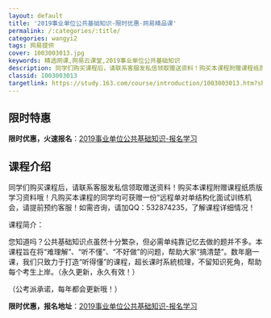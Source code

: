 ```yaml
---
layout: default
title: '2019事业单位公共基础知识-限时优惠-网易精品课'
permalink: /:categories/:title/
categories: wangyi2
tags: 网易提供
cover: 1003003013.jpg
keywords: 精选网课,网易云课堂,2019事业单位公共基础知识
description: 同学们购买课程后，请联系客服发私信领取赠送资料！购买本课程附赠课程纸质版学习资料哦！凡购买本课程的同学均可获赠一份“远程
classid: 1003003013
targetlink: https://study.163.com/course/introduction/1003003013.htm?share=1&shareId=1025206652&utm_campaign=share&utm_medium=iphoneShare&utm_source=&utm_u=1025206652
---
```


## 限时特惠

**限时优惠，火速报名**：[2019事业单位公共基础知识-报名学习](https://study.163.com/course/introduction/1003003013.htm?share=1&shareId=1025206652&utm_campaign=share&utm_medium=iphoneShare&utm_source=&utm_u=1025206652)

## 课程介绍

同学们购买课程后，请联系客服发私信领取赠送资料！购买本课程附赠课程纸质版学习资料哦！凡购买本课程的同学均可获赠一份“远程单对单结构化面试训练机会，请提前预约客服！如需咨询，请加QQ：532874235，了解课程详细情况！

课程简介：

您知道吗？公共基础知识点虽然十分繁杂，但必需单纯靠记忆去做的题并不多。本课程旨在将“难理解”、“听不懂”、“不好做”的问题，帮助大家“搞清楚”。数年磨一课，我们只致力于打造“听得懂”的课程，超长课时系統梳理，不留知识死角，帮助每个考生上岸。（永久更新，永久有效！）

（公考派承诺，每年都会更新哦！）

**限时优惠，报名地址**：[2019事业单位公共基础知识-报名学习](https://study.163.com/course/introduction/1003003013.htm?share=1&shareId=1025206652&utm_campaign=share&utm_medium=iphoneShare&utm_source=&utm_u=1025206652)

